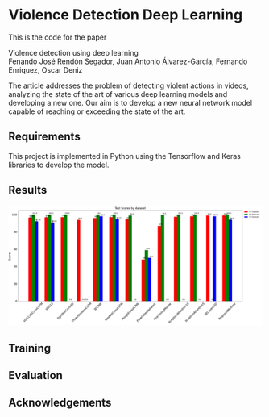 # Violence Detection Deep Learning

This is the code for the paper

Violence detection using deep learning<br/>
Fenando José Rendón Segador, Juan Antonio Álvarez-García, Fernando Enriquez, Oscar Deniz

The article addresses the problem of detecting violent actions in videos, analyzing the state of the art of various deep learning models and developing a new one. Our aim is to develop a new neural network model capable of reaching or exceeding the state of the art.

## Requirements

This project is implemented in Python using the Tensorflow and Keras libraries to develop the model.

## Results

![Test Accuracy Dataset](TestAccuracyDataset.png?raw=True "Test Accuracy Dataset")

## Training

## Evaluation

## Acknowledgements
